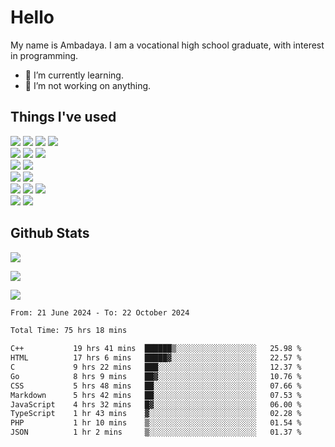 # Hello

My name is Ambadaya. I am a vocational high school graduate, with interest in programming.

- 🌱 I’m currently learning.
- 🔭 I’m not working on anything.

## Things I've used
<p>
  <img src="https://img.shields.io/badge/HTML5-E34F26?style=for-the-badge&logo=html5&logoColor=white" />
  <img src="https://img.shields.io/badge/CSS-1572B6?style=for-the-badge&logo=css3&logoColor=white" />
  <img src="https://img.shields.io/badge/JavaScript-323330?style=for-the-badge&logo=javascript&logoColor=F7DF1E" />
  <img src="https://img.shields.io/badge/C%23-5C2D91?style=for-the-badge&logo=csharp&logoColor=white" />
  <br />
  <img src="https://img.shields.io/badge/Express%20js-000000?style=for-the-badge&logo=express&logoColor=white" />
  <img src="https://img.shields.io/badge/Jest-C21325?style=for-the-badge&logo=jest&logoColor=white" />
  <img src="https://img.shields.io/badge/React-61DAFB?logo=react&logoColor=000&style=for-the-badge">
  <br />
  <img src="https://img.shields.io/badge/Sass-CC6699?style=for-the-badge&logo=sass&logoColor=white" />
  <img src="https://img.shields.io/badge/Tailwind%20CSS-06B6D4?logo=tailwindcss&logoColor=fff&style=for-the-badge" />
  <br />
  <img src="https://img.shields.io/badge/SQL%20Server-CC2927?style=for-the-badge&logo=microsoft%20sql%20server&logoColor=white" />
  <img src="https://img.shields.io/badge/Apache-D22128?style=for-the-badge&logo=Apache&logoColor=white" />
  <br />
  <img src="https://img.shields.io/badge/Node%20js-339933?style=for-the-badge&logo=nodedotjs&logoColor=white" />
  <img src="https://img.shields.io/badge/pnpm-yellow?style=for-the-badge&logo=pnpm&logoColor=white" />
  <img src="https://img.shields.io/badge/GIT-E44C30?style=for-the-badge&logo=git&logoColor=white" />
  <br />
  <img src="https://img.shields.io/badge/VSCode-0078D4?style=for-the-badge&logo=visual%20studio%20code&logoColor=white" />
  <img src="https://img.shields.io/badge/Visual_Studio-5C2D91?style=for-the-badge&logo=visual%20studio&logoColor=white" />
</p>

## Github Stats
![](https://komarev.com/ghpvc/?username=vorkey&color=41B883&style=for-the-badge)

![](https://github-readme-stats.vercel.app/api?username=vorkey&show_icons=true&theme=vue-dark&include_all_commits=true&count_private=true)

![](https://github-readme-stats.vercel.app/api/top-langs/?username=vorkey&theme=vue-dark&count_private=true&langs_count=6&size_weight=0.75&count_weight=0.25&layout=compact)

<!-- 
- 👯 I’m looking to collaborate on ... 
- 🤔 I’m looking for help with ...
- 💬 Ask me about ...
- 📫 How to reach me: ...
- 😄 Pronouns: ...
- ⚡ Fun fact: ... -->

<!--START_SECTION:waka-->

```txt
From: 21 June 2024 - To: 22 October 2024

Total Time: 75 hrs 18 mins

C++           19 hrs 41 mins  ██████▒░░░░░░░░░░░░░░░░░░   25.98 %
HTML          17 hrs 6 mins   █████▓░░░░░░░░░░░░░░░░░░░   22.57 %
C             9 hrs 22 mins   ███░░░░░░░░░░░░░░░░░░░░░░   12.37 %
Go            8 hrs 9 mins    ██▓░░░░░░░░░░░░░░░░░░░░░░   10.76 %
CSS           5 hrs 48 mins   ██░░░░░░░░░░░░░░░░░░░░░░░   07.66 %
Markdown      5 hrs 42 mins   ██░░░░░░░░░░░░░░░░░░░░░░░   07.53 %
JavaScript    4 hrs 32 mins   █▓░░░░░░░░░░░░░░░░░░░░░░░   06.00 %
TypeScript    1 hr 43 mins    ▓░░░░░░░░░░░░░░░░░░░░░░░░   02.28 %
PHP           1 hr 10 mins    ▒░░░░░░░░░░░░░░░░░░░░░░░░   01.54 %
JSON          1 hr 2 mins     ▒░░░░░░░░░░░░░░░░░░░░░░░░   01.37 %
```

<!--END_SECTION:waka-->
